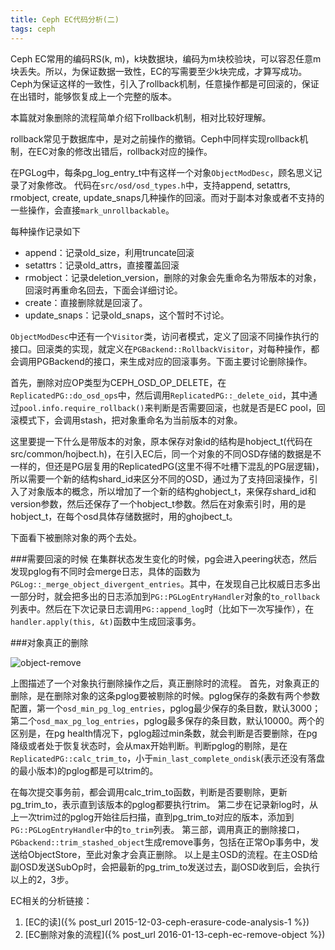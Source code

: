 ```yaml
---
title: Ceph EC代码分析(二)
tags: ceph
---
```


Ceph EC常用的编码RS(k, m)，k块数据块，编码为m块校验块，可以容忍任意m块丢失。所以，为保证数据一致性，EC的写需要至少k块完成，才算写成功。
Ceph为保证这样的一致性，引入了rollback机制，任意操作都是可回滚的，保证在出错时，能够恢复成上一个完整的版本。

本篇就对象删除的流程简单介绍下rollback机制，相对比较好理解。

<!--more-->

rollback常见于数据库中，是对之前操作的撤销。Ceph中同样实现rollback机制，在EC对象的修改出错后，rollback对应的操作。

在PGLog中，每条pg_log_entry_t中有这样一个对象`ObjectModDesc`，顾名思义记录了对象修改。
代码在`src/osd/osd_types.h`中，支持append, setattrs, rmobject, create, update_snaps几种操作的回滚。而对于副本对象或者不支持的一些操作，会直接`mark_unrollbackable`。

每种操作记录如下

* append：记录old_size，利用truncate回滚  
* setattrs：记录old_attrs，直接覆盖回滚  
* rmobject：记录deletion_version，删除的对象会先重命名为带版本的对象，回滚时再重命名回去，下面会详细讨论。  
* create：直接删除就是回滚了。  
* update_snaps：记录old_snaps，这个暂时不讨论。  

`ObjectModDesc`中还有一个`Visitor`类，访问者模式，定义了回滚不同操作执行的接口。回滚类的实现，就定义在`PGBackend::RollbackVisitor`，对每种操作，都会调用PGBackend的接口，来生成对应的回滚事务。下面主要讨论删除操作。

首先，删除对应OP类型为CEPH_OSD_OP_DELETE，在`ReplicatedPG::do_osd_ops`中，然后调用`ReplicatedPG::_delete_oid`，其中通过`pool.info.require_rollback()`来判断是否需要回滚，也就是否是EC pool，回滚模式下，会调用stash，把对象重命名为当前版本的对象。

这里要提一下什么是带版本的对象，原本保存对象id的结构是hobject_t(代码在src/common/hojbect.h)，在引入EC后，同一个对象的不同OSD存储的数据是不一样的，但还是PG层复用的ReplicatedPG(这里不得不吐槽下混乱的PG层逻辑)，所以需要一个新的结构shard_id来区分不同的OSD，通过为了支持回滚操作，引入了对象版本的概念，所以增加了一个新的结构ghobject_t，来保存shard_id和version参数，然后还保存了一个hobject_t参数。然后在对象索引时，用的是hobject_t，在每个osd具体存储数据时，用的ghojbect_t。

下面看下被删除对象的两个去处。

###需要回滚的时候
在集群状态发生变化的时候，pg会进入peering状态，然后发现pglog有不同时会merge日志，具体的函数为`PGLog::_merge_object_divergent_entries`。其中，在发现自己比权威日志多出一部分时，就会把多出的日志添加到`PG::PGLogEntryHandler`对象的`to_rollback`列表中。然后在下次记录日志调用`PG::append_log`时（比如下一次写操作），在`handler.apply(this, &t)`函数中生成回滚事务。

###对象真正的删除

![object-remove]({{site.imageurl}}/2015-01-13-ceph-ec-remove-object.png)

上图描述了一个对象执行删除操作之后，真正删除时的流程。
首先，对象真正的删除，是在删除对象的这条pglog要被剔除的时候。pglog保存的条数有两个参数配置，第一个`osd_min_pg_log_entries`，pglog最少保存的条目数，默认3000；第二个`osd_max_pg_log_entries`，pglog最多保存的条目数，默认10000。两个的区别是，在pg health情况下，pglog超过min条数，就会判断是否要删除，在pg降级或者处于恢复状态时，会从max开始判断。判断pglog的剔除，是在`ReplicatedPG::calc_trim_to`，小于`min_last_complete_ondisk`(表示还没有落盘的最小版本)的pglog都是可以trim的。

在每次提交事务前，都会调用calc_trim_to函数，判断是否要剔除，更新pg_trim_to，表示直到该版本的pglog都要执行trim。
第二步在记录新log时，从上一次trim过的pglog开始往后扫描，直到pg_trim_to对应的版本，添加到`PG::PGLogEntryHandler`中的`to_trim`列表。
第三部，调用真正的删除接口，`PGbackend::trim_stashed_object`生成remove事务，包括在正常Op事务中，发送给ObjectStore，至此对象才会真正删除。
以上是主OSD的流程。在主OSD给副OSD发送SubOp时，会把最新的pg_trim_to发送过去，副OSD收到后，会执行以上的2，3步。


EC相关的分析链接：

1. [EC的读]({% post_url 2015-12-03-ceph-erasure-code-analysis-1 %})
2. [EC删除对象的流程]({% post_url 2016-01-13-ceph-ec-remove-object %})
